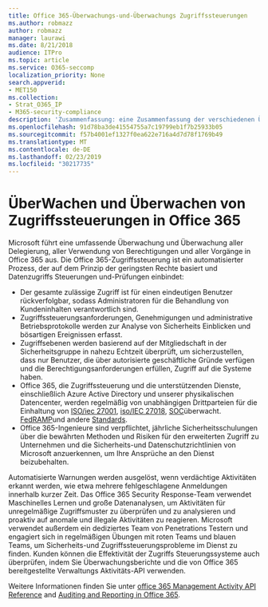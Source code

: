 ```yaml
---
title: Office 365-Überwachungs-und-Überwachungs Zugriffssteuerungen
ms.author: robmazz
author: robmazz
manager: laurawi
ms.date: 8/21/2018
audience: ITPro
ms.topic: article
ms.service: O365-seccomp
localization_priority: None
search.appverid:
- MET150
ms.collection:
- Strat_O365_IP
- M365-security-compliance
description: 'Zusammenfassung: eine Zusammenfassung der verschiedenen Überwachungs-und Überwachungs Zugriffssteuerelemente in Office 365.'
ms.openlocfilehash: 91d78ba3de41554755a7c19799eb1f7b25933b05
ms.sourcegitcommit: f57b4001ef1327f0ea622e716a4d7d78f1769b49
ms.translationtype: MT
ms.contentlocale: de-DE
ms.lasthandoff: 02/23/2019
ms.locfileid: "30217735"
---
```

# <a name="monitoring-and-auditing-access-controls-in-office-365"></a>ÜberWachen und Überwachen von Zugriffssteuerungen in Office 365

Microsoft führt eine umfassende Überwachung und Überwachung aller Delegierung, aller Verwendung von Berechtigungen und aller Vorgänge in Office 365 aus. Die Office 365-Zugriffssteuerung ist ein automatisierter Prozess, der auf dem Prinzip der geringsten Rechte basiert und Datenzugriffs Steuerungen und-Prüfungen einbindet:
- Der gesamte zulässige Zugriff ist für einen eindeutigen Benutzer rückverfolgbar, sodass Administratoren für die Behandlung von Kundeninhalten verantwortlich sind.
- Zugriffssteuerungsanforderungen, Genehmigungen und administrative Betriebsprotokolle werden zur Analyse von Sicherheits Einblicken und bösartigen Ereignissen erfasst.
- Zugriffsebenen werden basierend auf der Mitgliedschaft in der Sicherheitsgruppe in nahezu Echtzeit überprüft, um sicherzustellen, dass nur Benutzer, die über autorisierte geschäftliche Gründe verfügen und die Berechtigungsanforderungen erfüllen, Zugriff auf die Systeme haben.
- Office 365, die Zugriffssteuerung und die unterstützenden Dienste, einschließlich Azure Active Directory und unserer physikalischen Datencenter, werden regelmäßig von unabhängigen Drittparteien für die Einhaltung von [ISO/iec 27001](https://www.microsoft.com/en-us/TrustCenter/Compliance/iso-iec-27001), [iso/IEC 27018](https://www.microsoft.com/en-us/TrustCenter/Compliance/iso-iec-27018), [SOC](https://www.microsoft.com/en-us/TrustCenter/Compliance/SOC)überwacht. [FedRAMP](https://www.microsoft.com/en-us/TrustCenter/Compliance/FedRAMP)und andere [Standards](https://www.microsoft.com/en-us/TrustCenter/Compliance?service=Office#Icons).
- Office 365-Ingenieure sind verpflichtet, jährliche Sicherheitsschulungen über die bewährten Methoden und Risiken für den erweiterten Zugriff zu Unternehmen und die Sicherheits-und Datenschutzrichtlinien von Microsoft anzuerkennen, um Ihre Ansprüche an den Dienst beizubehalten.

Automatisierte Warnungen werden ausgelöst, wenn verdächtige Aktivitäten erkannt werden, wie etwa mehrere fehlgeschlagene Anmeldungen innerhalb kurzer Zeit. Das Office 365 Security Response-Team verwendet Maschinelles Lernen und große Datenanalysen, um Aktivitäten für unregelmäßige Zugriffsmuster zu überprüfen und zu analysieren und proaktiv auf anomale und illegale Aktivitäten zu reagieren. Microsoft verwendet außerdem ein dediziertes Team von Penetrations Testern und engagiert sich in regelmäßigen Übungen mit roten Teams und blauen Teams, um Sicherheits-und Zugriffssteuerungsprobleme im Dienst zu finden. Kunden können die Effektivität der Zugriffs Steuerungssysteme auch überprüfen, indem Sie Überwachungsberichte und die von Office 365 bereitgestellte Verwaltungs Aktivitäts-API verwenden. 

Weitere Informationen finden Sie unter [office 365 Management Activity API Reference](https://msdn.microsoft.com/en-us/library/office/mt227394.aspx) and [Auditing and Reporting in Office 365](office-365-auditing-and-reporting-overview.md).
